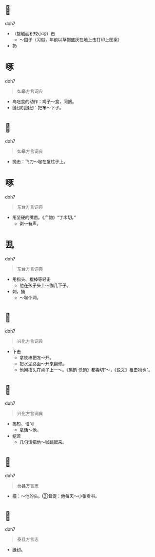# 𧰵
doh7
- （接触面积较小地）击
  - ～囤子（习俗，年前以草帽盛灰在地上击打印上图案）
- 扔

# 啄
doh7
> 如皋方言词典
- 鸟吃食的动作：鸡子～食，同鵮。
- 缝纫机缝纫：把布～下子。

# 𧰵
doh7
> 如皋方言词典
- 抛击：飞刀～咖在屋柱子上。

# 啄
doh7
> 东台方言词典
- 用坚硬的嘴凿。《广韵》“丁木切。”
  - 剥～有声。

# 厾
doh7
> 东台方言词典
- 用指头、棍棒等轻击
  - 他在孩子头上～咖几下子。
- 刺，捅
  - ～咖个洞。

# 𧰵
doh7
> 兴化方言词典
- 下击
  - 拿铁棒把冻～开。
  - 把水泥路面～开来翻修。
  - 他用指头在桌子上一～。《集韵·沃韵》都毒切“～，《说文》椎击物也”。

# 𧰵
doh7
> 兴化方言词典
- 揭短、诘问
  - 拿话～他。
- 挖苦
  - 几句话把他～咖跳起来。

# 𧰵
doh7
> 泰县方言志
- 撞：～他的头。②督促：他每天～小张看书。

# 𧰵
doh7
> 泰县方言志
- 缝纫。
